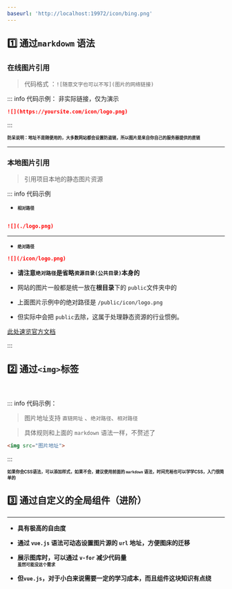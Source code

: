 ```yaml
---
baseurl: 'http://localhost:19972/icon/bing.png'
---
```

## :one: 通过`markdowm` 语法

### 在线图片引用

> 代码格式 ：`![随意文字也可以不写](图片的网络链接)`

::: info  <Badge type='info'>代码示例：</Badge>  <Badge type='warning'>非实际链接，仅为演示</Badge>
```markdown
![](https://yoursite.com/icon/logo.png)
```
:::

**<small><small>防呆说明：地址不是随便用的，大多数网站都会设置防盗链，所以图片是来自你自己的服务器提供的直链</small></small>**

---

### 本地图片引用

> 引用项目本地的静态图片资源

::: info  <Badge type='info'>代码示例</Badge>

- **<small><small>相对路径</small></small>**

```markdown

![](./logo.png)

```
---

- **<small><small>绝对路径</small></small>**

```markdown
![](/icon/logo.png)
```

- **请注意`绝对路径`是省略`资源目录(公共目录)`本身的**

- 网站的图片一般都是统一放在**根目录**下的 `public`文件夹中的

- 上面图片示例中的绝对路径是 `/public/icon/logo.png` 

- 但实际中会把 `public`去除，这属于处理静态资源的行业惯例。 

[此处速览官方文档](https://vitepress.dev/zh/guide/asset-handling#referencing-static-assets)


:::

## :two: 通过`<img>`标签

<br>

::: info  <Badge type='info'>代码示例：</Badge>

> 图片地址支持 `直链网址` 、`绝对路径`、`相对路径`

> 具体规则和上面的 `markdown` 语法一样，不赘述了

```html
<img src="图片地址">
```

:::

**<small><small>如果你会CSS语法，可以添加样式，如果不会，建议使用前面的 `markdown` 语法，时间充裕也可以学学CSS，入门很简单的</small></small>**


## :three: 通过自定义的全局组件（进阶）

---

- **具有极高的自由度**  

- **通过 `vue.js` 语法可动态设置图片源的 `url` 地址，方便图床的迁移**  

- **展示图库时，可以通过 `v-for` 减少代码量**  
**<small><small>虽然可能没这个需求</small></small>**

- **但`vue.js`，对于小白来说需要一定的学习成本，而且组件这块知识有点绕**  

<!-- <img src="http://localhost:19972/icon/bing.png" alt="" class="searchEngineIcon"> -->

<img :src='$frontmatter.baseurl'>
